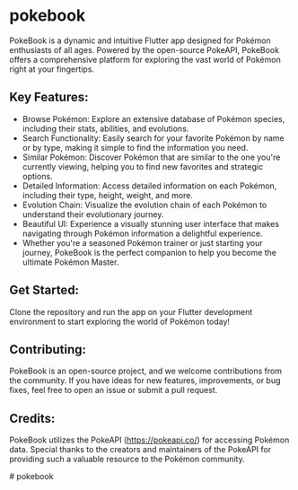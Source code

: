 # pokebook
PokeBook is a dynamic and intuitive Flutter app designed for Pokémon enthusiasts of all ages. Powered by the open-source PokeAPI, PokeBook offers a comprehensive platform for exploring the vast world of Pokémon right at your fingertips.

## Key Features:
- Browse Pokémon: Explore an extensive database of Pokémon species, including their stats, abilities, and evolutions.
- Search Functionality: Easily search for your favorite Pokémon by name or by type, making it simple to find the information you need.
- Similar Pokémon: Discover Pokémon that are similar to the one you're currently viewing, helping you to find new favorites and strategic options.
- Detailed Information: Access detailed information on each Pokémon, including their type, height, weight, and more.
- Evolution Chain: Visualize the evolution chain of each Pokémon to understand their evolutionary journey.
- Beautiful UI: Experience a visually stunning user interface that makes navigating through Pokémon information a delightful experience.
- Whether you're a seasoned Pokémon trainer or just starting your journey, PokeBook is the perfect companion to help you become the ultimate Pokémon Master.

## Get Started:
Clone the repository and run the app on your Flutter development environment to start exploring the world of Pokémon today!

## Contributing:
PokeBook is an open-source project, and we welcome contributions from the community. If you have ideas for new features, improvements, or bug fixes, feel free to open an issue or submit a pull request.

## Credits:
PokeBook utilizes the PokeAPI (https://pokeapi.co/) for accessing Pokémon data. Special thanks to the creators and maintainers of the PokeAPI for providing such a valuable resource to the Pokémon community.


#   p o k e b o o k 
 
 
